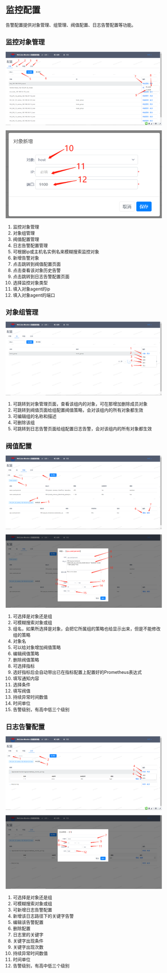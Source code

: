 # 监控配置

告警配置提供对象管理、组管理、阀值配置、日志告警配置等功能。

## 监控对象管理

![对象管理页面01](images/open-monitor/user_guide_14.png)

![对象管理页面02](images/open-monitor/user_guide_15.png)

1. 监控对象管理
1. 对象组管理
1. 阀值配置管理
1. 日志告警配置管理
1. 可根据ip或主机名实例名来模糊搜索监控对象
1. 新增告警对象
1. 点击跳转到阀值配置页面
1. 点击查看该对象历史告警
1. 点击跳转到日志告警配置页面
1. 选择监控对象类型
1. 填入对象agent的ip
1. 填入对象agent的端口

## 对象组管理

![组管理页面01](images/open-monitor/user_guide_16.png)

1. 可跳转到对象管理页面，查看该组内的对象，可在那增加删除成员对象
1. 可跳转到阀值页面给组配置阀值策略，会对该组内的所有对象都生效
1. 可编辑组的名称和描述
1. 可删除该组
1. 可跳转到日志告警页面给组配置日志告警，会对该组内的所有对象都生效

## 阀值配置

![阀值配置页面01](images/open-monitor/user_guide_17.png)

![阀值配置页面02](images/open-monitor/user_guide_18.png)

1. 可选择是对象还是组
1. 可模糊搜索对象或组
1. 组名，如果所选择是对象，会把它所属组的策略也给显示出来，但是不能修改组的策略
1. 对象名
1. 可以给对象增加阀值策略
1. 编辑阀值策略
1. 删除阀值策略
1. 可选择指标
1. 选好指标后会自动带出已在指标配置上配置好的Prometheus表达式
1. 填写通知内容
1. 选择条件
1. 填写阀值
1. 持续异常时间数值
1. 时间单位
1. 告警级别，有高中低三个级别

## 日志告警配置

![日志告警配置页面01](images/open-monitor/user_guide_19.png)

![日志告警配置页面02](images/open-monitor/user_guide_20.png)

1. 可选择是对象还是组
1. 可模糊搜索对象或组
1. 可新增日志告警配置
1. 新增该日志路径下的关键字告警
1. 编辑该告警配置
1. 删除配置
1. 日志里的关键字
1. 关键字出现条件
1. 关键字出现次数
1. 持续异常时间数值
1. 时间单位
1. 告警级别，有高中低三个级别
